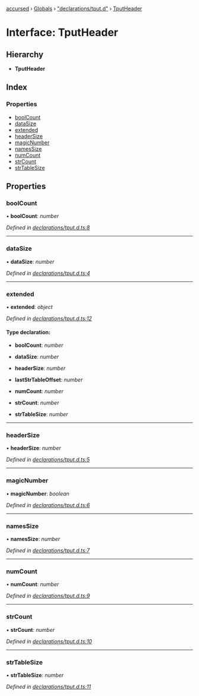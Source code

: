 [accursed](../README.md) › [Globals](../globals.md) › ["declarations/tput.d"](../modules/_declarations_tput_d_.md) › [TputHeader](_declarations_tput_d_.tputheader.md)

# Interface: TputHeader

## Hierarchy

* **TputHeader**

## Index

### Properties

* [boolCount](_declarations_tput_d_.tputheader.md#boolcount)
* [dataSize](_declarations_tput_d_.tputheader.md#datasize)
* [extended](_declarations_tput_d_.tputheader.md#extended)
* [headerSize](_declarations_tput_d_.tputheader.md#headersize)
* [magicNumber](_declarations_tput_d_.tputheader.md#magicnumber)
* [namesSize](_declarations_tput_d_.tputheader.md#namessize)
* [numCount](_declarations_tput_d_.tputheader.md#numcount)
* [strCount](_declarations_tput_d_.tputheader.md#strcount)
* [strTableSize](_declarations_tput_d_.tputheader.md#strtablesize)

## Properties

###  boolCount

• **boolCount**: *number*

*Defined in [declarations/tput.d.ts:8](https://github.com/cancerberoSgx/accursed/blob/468bf3c/src/declarations/tput.d.ts#L8)*

___

###  dataSize

• **dataSize**: *number*

*Defined in [declarations/tput.d.ts:4](https://github.com/cancerberoSgx/accursed/blob/468bf3c/src/declarations/tput.d.ts#L4)*

___

###  extended

• **extended**: *object*

*Defined in [declarations/tput.d.ts:12](https://github.com/cancerberoSgx/accursed/blob/468bf3c/src/declarations/tput.d.ts#L12)*

#### Type declaration:

* **boolCount**: *number*

* **dataSize**: *number*

* **headerSize**: *number*

* **lastStrTableOffset**: *number*

* **numCount**: *number*

* **strCount**: *number*

* **strTableSize**: *number*

___

###  headerSize

• **headerSize**: *number*

*Defined in [declarations/tput.d.ts:5](https://github.com/cancerberoSgx/accursed/blob/468bf3c/src/declarations/tput.d.ts#L5)*

___

###  magicNumber

• **magicNumber**: *boolean*

*Defined in [declarations/tput.d.ts:6](https://github.com/cancerberoSgx/accursed/blob/468bf3c/src/declarations/tput.d.ts#L6)*

___

###  namesSize

• **namesSize**: *number*

*Defined in [declarations/tput.d.ts:7](https://github.com/cancerberoSgx/accursed/blob/468bf3c/src/declarations/tput.d.ts#L7)*

___

###  numCount

• **numCount**: *number*

*Defined in [declarations/tput.d.ts:9](https://github.com/cancerberoSgx/accursed/blob/468bf3c/src/declarations/tput.d.ts#L9)*

___

###  strCount

• **strCount**: *number*

*Defined in [declarations/tput.d.ts:10](https://github.com/cancerberoSgx/accursed/blob/468bf3c/src/declarations/tput.d.ts#L10)*

___

###  strTableSize

• **strTableSize**: *number*

*Defined in [declarations/tput.d.ts:11](https://github.com/cancerberoSgx/accursed/blob/468bf3c/src/declarations/tput.d.ts#L11)*
